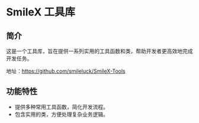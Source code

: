 # SmileX 工具库

## 简介
这是一个工具库，旨在提供一系列实用的工具函数和类，帮助开发者更高效地完成开发任务。

地址：https://github.com/smileluck/SmileX-Tools

## 功能特性
- 提供多种常用工具函数，简化开发流程。
- 包含实用的类，方便处理复杂业务逻辑。